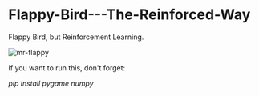# Flappy-Bird---The-Reinforced-Way
Flappy Bird, but Reinforcement Learning.



![mr-flappy](https://github.com/user-attachments/assets/b608c825-7791-4ee4-8623-9754c7f9c9af)

If you want to run this, don't forget:

*pip install pygame numpy*

